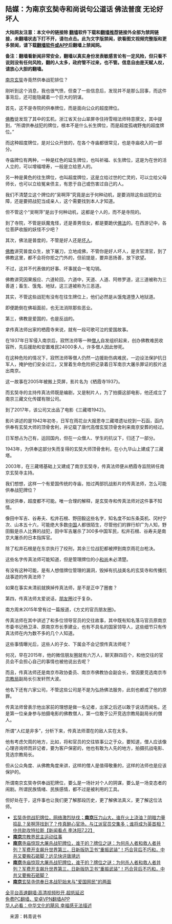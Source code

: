  <!-- 面包屑导航 --> <h2>陆媒：为南京玄奘寺和尚说句公道话 佛法普度 无论好坏人</h2> <p class="notice"><b>大陆网友注意：本文中的链接除 <a href="https://github.com/bannedbook/fanqiang" >翻墙</a>软件下载和<a href="https://github.com/killgcd/justmysocks/blob/master/README.md">翻墙推荐</a>链接外全部为禁网链接，未翻墙状态下打不开，请勿点击。此为文字版禁闻，欲看图文视频完整版和更多禁闻，请下载<a href="https://github.com/bannedbook/fanqiang">翻墙软件或APP</a>后翻墙上禁闻网。</p><p>备注：翻墙看新闻非常安全，翻墙以真实身份发表敏感言论有一定风险，但只看不说则没有任何风险，翻的人太多，政府管不过来，也不管。信息自由是天赋人权，请放心大胆的翻墙。</b></p>  <div class="entry"> <p><a href="https://www.bannedbook.org/bnews/tag/%e5%8d%97%e4%ba%ac/" class="st_tag internal_tag" rel="tag" title="标签 南京 下的日志">南京</a><a href="https://www.bannedbook.org/bnews/tag/%E7%8E%84%E5%A5%98/" class="st_tag internal_tag" rel="tag" title="标签 玄奘 下的日志">玄奘</a>寺竟然供奉战犯排位？</p> <p>刚听到这个消息，我也很气愤，但查了一些信息后，发现并不是那么回事，而这件事背后，还可能隐藏着一个巨大的阴谋。</p> <p>首先，这不是寺院的供奉牌位，而是面向公众的超度牌位。</p> <p><span class='wp_keywordlink'><a href="https://www.qi-gong.me/buddhism/" title="佛教" target="_blank">佛教</a></span>徒发现了其中的玄机，浙江省天台山翠屏寺住持雪相法师特意撰文，其中提到，“所谓供奉战犯的牌位，根本不是什么长生牌位，而是超度孤魂野鬼的超度牌位。”</p> <p>而这种超度牌位，是对公众开放的，在各个寺庙都很常见，也是寺庙收入的一部分。</p> <p>寺庙牌位有两种，一种是红色的延生牌位，也叫祈福、长生牌位，这是为在世的活人立的，可以增福增寿，一般是立给恩人的。</p> <p>另一种是黄色的往生牌位，也叫超度牌位，这是立给过世的亡灵的，可以立给父母师长，也可以立给冤亲债主，有恩于自己或伤害过自己的人。</p> <p>我们不清楚立这个牌位的“吴啊萍”究竟是出于何种动机，是要消除这些战犯的业障，还是要把战犯当成亲人，这个需要找到本人才知道。</p> <p>但不管这个“吴啊萍”是出于何种动机，这都是个人的，而不是寺院的。</p> <p>到了寺院，不管是妖魔鬼怪，还是善男信女，都是要跪伏<a href="https://www.bannedbook.org/bnews/tag/%E4%BD%9B%E6%B3%95/" class="st_tag internal_tag" rel="tag" title="标签 佛法 下的日志">佛法</a>的。在西游记中，各位菩萨收服的妖怪不少吧？</p> <p>其次，佛法是普度的，不管是好人还是<a href="https://www.bannedbook.org/bnews/tag/%E5%9D%8F%E4%BA%BA/" class="st_tag internal_tag" rel="tag" title="标签 坏人 下的日志">坏人</a>。</p> <p><a href="https://www.bannedbook.org/bnews/tag/%e4%bd%9b%e6%95%99/" class="st_tag internal_tag" rel="tag" title="标签 佛教 下的日志">佛教</a>讲究普度众生，放下屠刀，立地成佛，不管你是好人坏人，是贪官清官，到了佛教这里，都不会将你拒之门外的，但前提是，要弃恶扬善，放下欲望。</p>  <p>不过，这并不代表做的好事、坏事就会一笔勾销。</p> <p>佛教讲究因果报应、六道轮回，六道中，天道、人道、阿修罗道，这三道被称为三善道；畜生、饿鬼、地狱，这三道被称为三恶道。</p> <p>其实，不管这些战犯有没有在往生牌位上，他们必然是从饿鬼道堕入地狱道。</p> <p>即便跪倒在佛祖面前，也无法消除那些恶业。</p> <p>第三，佛教是爱国的，也是反战的。</p> <p>拿传真法师出家的栖霞寺来说，就有一段可歌可泣的爱国故事。</p> <p>在1937年日军侵入南京后，寂然法师等一种<a href="https://www.bannedbook.org/bnews/tag/%e5%83%a7%e4%ba%ba/" class="st_tag internal_tag" rel="tag" title="标签 僧人 下的日志">僧人</a>自发组织起来，创办佛教难民收容所，先后援助和安置难民24000多人，许多僧人因此惨死。</p> <p>在这种危险的情况下，寂然法师等僧人仍然一边援助伤病难民，一边设法保护抗日军人，掩护他们安全过江，又冒着生命危险把记录着日军南京大屠杀罪证的胶片送出南京。</p> <p>这一故事在2005年被搬上荧屏，影片名为《栖霞寺1937》。</p> <p>而玄奘寺的主持传真法师既是编剧，又是制片人，为了拍摄这部电影，他还成立了南京三藏文化传媒有限公司。</p> <p>到了2017年，该公司又出品了电影《三藏塔1942》。</p> <p>影片讲述的是1942年初冬，日军在雨花台大报恩寺三藏塔遗址挖到一石函，函内供奉有玄奘大师的顶骨舍利，并记载了唐代高僧玄奘顶骨舍利来南京安葬的经过。</p>  <p>日军想占为己有，运回国内，但在一众僧人、学生的抗议下，归还了一部分。</p> <p>1943年，为供奉这部分失而复得的玄奘大师顶骨舍利，在小九华山上建成了三藏塔。</p> <p>2003年，在三藏塔基础上又建成了南京玄奘寺，传真法师便从栖霞寺监院转任南京玄奘寺主持。</p> <p>我们想想，这样一个有爱国传统的寺庙，拍过两部抗战影片的传真法师，怎么可能供奉战犯牌位？</p> <p>别说供奉，超度都不可能。唯一合理的解释，是玄奘寺和传真法师对这件事不知情。</p> <p>像田中军吉、谷寿夫、松井石根、野田毅这些名字，知名度不如东条英机、冈村宁次、山本五十六，可能绝大多数<span class='wp_keywordlink_affiliate'><a href="https://www.bannedbook.org/" title="中国" target="_blank">中国</a></span>人都很陌生，尽管他们的罪行却广为人知，野田毅是杀人比赛的战犯，田中军吉屠杀了300多中国军民，松井石根、谷寿夫是南京大屠杀的日本指挥官。</p> <p>除了松井石根是在东京执行了绞刑，其余三位战犯都被押到南京雨花台枪决。</p> <p>这些名字传真法师可能知道，但是管理牌位的小<a href="https://www.bannedbook.org/bnews/tag/%E5%92%8C%E5%B0%9A/" class="st_tag internal_tag" rel="tag" title="标签 和尚 下的日志">和尚</a>未必清楚。</p> <p>有没有这种可能，是有人想借牌位管理的漏洞，毁掉有抗战美名的玄奘寺和传播抗战事迹的传真法师？</p> <p>如果在事实未清前就换掉传真法师，是不是正中了圈套？</p> <p>第四，传真法师太爱说话，<a href="https://www.bannedbook.org/bnews/tag/%e6%9c%8b%e5%8f%8b%e5%9c%88/" class="st_tag internal_tag" rel="tag" title="标签 朋友圈 下的日志">朋友圈</a>过于复杂。</p> <p>南方周末2015年曾有过一篇报道，《方丈的官员朋友圈》。</p>  <p>传真法师在其中讲述了和多位领导官员的交往故事，其中既有知名落马官员原南京市委书记杨卫泽、原南京市长季建业，也有不具名的国家领导人，这些细节只有传真法师在内为数不多的几个人知道。</p> <p>这些事情曝光后，这些人的子女、下属会不会记恨传真法师呢？</p> <p>何况，早在2015年，他的微信朋友圈就有六万人，聊天群四百个，和他交往的官员会不会担心自己的事情也被他说出去呢？</p> <p>而且，传真法师还是南京市政协委员、南京市佛教协会副会长，曾因要竞选南京市<a href="https://www.bannedbook.org/bnews/tag/%e5%ae%97%e6%95%99%e5%b1%80/" class="st_tag internal_tag" rel="tag" title="标签 宗教局 下的日志">宗教局</a>副局长引发轩然大波。</p> <p>他名下还有六家公司，不管这些公司是不是为弘扬佛法服务，此刻也都成了他的原罪。</p> <p>传真法师曾表示他出家前的理想是做一名记者，出家之后还以敢于说话而闻名，还是第一位亲身参与拍摄电影的佛教僧人，第一位敢于公开竞选宗教局副局长的僧人。</p> <p>所谓“人红是非多”，分析下来，传真法师潜在的敌人实在太多。</p> <p>他有考虑欠周的地方，比如，将和官员的交往轶事公之于众，要知道，僧人应该像心理咨询师而非记者，要为客户保密的，他也有敢为人先的地方，拍摄抗战电影、竞选宗教局长。</p> <p>但从公众角度、从佛教角度来讲，这样的僧人是值得敬重的，这样的法师也是应该保护的。</p> <p>所谓南京玄奘寺供奉战犯牌位，要么是一场针对个人的阴谋，要么是一场变态者的闹剧。所谓民族情绪、民族感情，都不过是被利用的工具。</p> <p>但好处在于，这件事也让我们更了解那段历史，更了解佛法真义，更了解这位法师。</p> <div id="taboola-mid-1"></div>  <ul class='op-related-articles' title='相关阅读'> <li><a href='https://www.bannedbook.org/bnews/bannedvideo/20220723/1762065.html' target='_blank'>玄奘寺供战犯牌位，网络激烈挞伐；<b>南京</b>压力山大，谁在火上浇油？阴暗力量捣乱？吴啊萍找到了？传真醉心官场，与江派官员交集多；谁将成为英首相？中共助攻特拉斯【新闻看点 李沐阳7.22】</a></li> <li><a href='https://www.bannedbook.org/bnews/baitai/20220723/1761987.html' target='_blank'><b>南京</b>宗教界民主运动往事</a></li> <li><a href='https://www.bannedbook.org/bnews/bannedvideo/20220723/1761911.html' target='_blank'><b>南京</b>寺庙惊现大屠杀战犯牌位，谁干的？牌位之谜：为何杀人者和救人者并列？军费开支飙升世界第三，日新版防卫书“重振武装”！巧合背后不巧和，中共又要搬石砸脚？远见快评唐靖远</a></li> <li><a href='https://www.bannedbook.org/bnews/bannedvideo/20220723/1761903.html' target='_blank'><b>南京</b>寺庙惊现大屠杀战犯牌位，谁干的？牌位之谜：为何杀人者和救人者并列？军费开支飙升世界第三，日新版防卫书“重振武装”！巧合背后不巧和，中共又要搬石砸脚？</a></li> <li><a href='https://www.bannedbook.org/bnews/ssgc/20220723/1761890.html' target='_blank'><b>南京</b>玄奘寺供奉日本战犯始末与"爱国网民"的两面</a></li> </ul> <p class="texttj"> <a href="https://github.com/bannedbook/fanqiang/wiki/V2ray%E6%9C%BA%E5%9C%BA" target="_blank">全平台高速翻墙:高清视频秒开,超低延迟</a><br/> <a href="https://github.com/bannedbook/fanqiang/wiki/%E7%A6%81%E9%97%BB%E7%BD%91%E5%AE%89%E5%8D%93%E7%BF%BB%E5%A2%99%E6%96%B0%E9%97%BBAPP" target="_blank">免费PC翻墙、安卓VPN翻墙APP</a><br/> <a href="https://www.bannedbook.org/bnews/comments/20220220/1694796.html" target="_blank">华人必看：中华文化的飓风 幸福感无法描述</a> </p> <p class="src-info">　来源：韩青说书 </p><a name='sharetosocial'></a>  <div style="margin-bottom:5px;padding-bottom:5px;clear:both"> <div id="archive-pix-1" class="banner-ads"> <!-- AuctionX Display platform tag START --> <div id="27602x728x90x621x_ADSLOT1" clicktrack="%%CLICK_URL_ESC%%"></div>  <!-- AuctionX Display platform tag END --> </div> <div id="archive-pix-2" class="banner-ads"> <!-- AuctionX Display platform tag START --> <div id="27556x300x250x621x_ADSLOT1" clicktrack="%%CLICK_URL_ESC%%" style="margin:0 auto;text-align:center"></div>  <!-- AuctionX Display platform tag END --> </div> </div>  <div id="archive-pix-1" class="banner-ads"> <!-- AuctionX Display platform tag START --> <div id="27603x728x90x621x_ADSLOT1" clicktrack="%%CLICK_URL_ESC%%"></div>  <!-- AuctionX Display platform tag END --> </div> </div><!--END ENTRY--> 